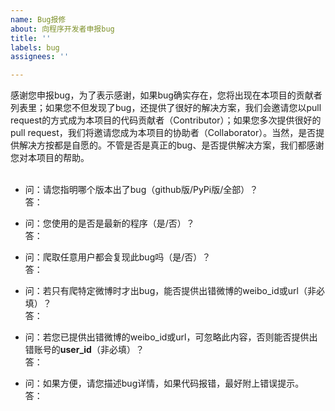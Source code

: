 ```yaml
---
name: Bug报修
about: 向程序开发者申报bug
title: ''
labels: bug
assignees: ''

---
```


感谢您申报bug，为了表示感谢，如果bug确实存在，您将出现在本项目的贡献者列表里；如果您不但发现了bug，还提供了很好的解决方案，我们会邀请您以pull request的方式成为本项目的代码贡献者（Contributor）；如果您多次提供很好的pull request，我们将邀请您成为本项目的协助者（Collaborator）。当然，是否提供解决方按都是自愿的。不管是否是真正的bug、是否提供解决方案，我们都感谢您对本项目的帮助。<br>
<br>


- 问：请您指明哪个版本出了bug（github版/PyPi版/全部）？<br>
答：

- 问：您使用的是否是最新的程序（是/否）？<br>
答：

- 问：爬取任意用户都会复现此bug吗（是/否）？<br>
答：

- 问：若只有爬特定微博时才出bug，能否提供出错微博的weibo_id或url（非必填）？<br>
答：

- 问：若您已提供出错微博的weibo_id或url，可忽略此内容，否则能否提供出错账号的**user_id**（非必填）？<br>
答：

- 问：如果方便，请您描述bug详情，如果代码报错，最好附上错误提示。<br>
答：
